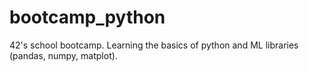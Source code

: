 # bootcamp_python

42's school bootcamp. Learning the basics of python and ML libraries (pandas, numpy, matplot).

